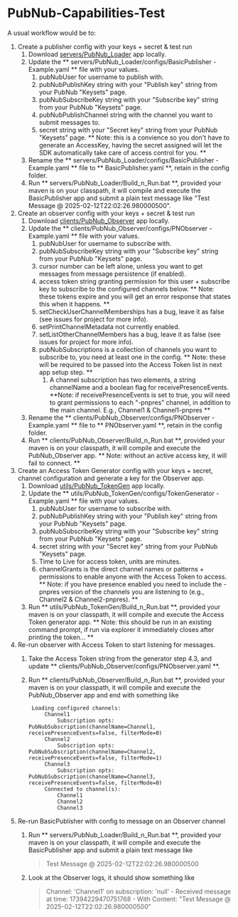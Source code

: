 # PubNub-Capabilities-Test

A usual workflow would be to:
1. Create a publisher config with your keys + secret & test run
	1. Download [servers/PubNub_Loader](https://github.com/Caffeinated-CNS/PubNub-Capabilities-Test/tree/main/servers/PubNub_Loader) app locally.
	2. Update the ** servers/PubNub_Loader/configs/BasicPublisher - Example.yaml ** file with your values.
		1. pubNubUser for username to publish with.
		2. pubNubPublishKey string with your "Publish key" string from your PubNub "Keysets" page.
		3. pubNubSubscribeKey string with your "Subscribe key" string from your PubNub "Keysets" page.
		4. pubNubPublishChannel string with the channel you want to submit messages to.
		5. secret string with your "Secret key" string from your PubNub "Keysets" page.  ** Note: this is a convience so you don't have to generate an AccessKey, having the secret assigned will let the SDK automatically take care of access control for you. **
	3. Rename the ** servers/PubNub_Loader/configs/BasicPublisher - Example.yaml ** file to ** BasicPublisher.yaml **, retain in the config folder.
	4. Run ** servers/PubNub_Loader/Build_n_Run.bat **, provided your maven is on your classpath, it will compile and execute the BasicPublisher app and submit a plain text message like "Test Message @ 2025-02-12T22:02:26.980000500".
3. Create an observer config with your keys + secret & test run
	1. Download [clients/PubNub_Observer](https://github.com/Caffeinated-CNS/PubNub-Capabilities-Test/tree/main/clients/PubNub_Observer) app locally.
	2. Update the ** clients/PubNub_Observer/configs/PNObserver - Example.yaml ** file with your values.
		1. pubNubUser for username to subscribe with.
		2. pubNubSubscribeKey string with your "Subscribe key" string from your PubNub "Keysets" page.
		3. cursor number can be left alone, unless you want to get messages from message persistence (if enabled).
		4. access token string granting permission for this user + subscribe key to subscribe to the configured channels below.  ** Note: these tokens expire and you will get an error response that states this when it happens. **
		5. setCheckUserChannelMemberships has a bug, leave it as false (see issues for project for more info).
		6. setPrintChannelMetadata not currently enabled.
		7. setListOtherChannelMembers has a bug, leave it as false (see issues for project for more info).
		8. pubNubSubscriptions is a collection of channels you want to subscribe to, you need at least one in the config.  ** Note: these will be required to be passed into the Access Token list in next app setup step. **
			1. A channel subscription has two elements, a string channelName and a boolean flag for receivePresenceEvents.  **Note: if receivePresenceEvents is set to true, you will need to grant permissions to each "-pnpres" channel, in addition to the main channel.  E.g., Channel1 & Channel1-pnpres **
	3. Rename the ** clients/PubNub_Observer/configs/PNObserver - Example.yaml ** file to ** PNObserver.yaml **, retain in the config folder.
	4. Run ** clients/PubNub_Observer/Build_n_Run.bat **, provided your maven is on your classpath, it will compile and execute the PubNub_Observer app.  ** Note: without an active access key, it will fail to connect. **
4. Create an Access Token Generator config with your keys + secret, channel configuration and generate a key for the Observer app.
	1. Download [utils/PubNub_TokenGen](https://github.com/Caffeinated-CNS/PubNub-Capabilities-Test/tree/main/utils/PubNub_TokenGen) app locally.
	2. Update the ** utils/PubNub_TokenGen/configs/TokenGenerator - Example.yaml ** file with your values.
		1. pubNubUser for username to subscribe with.
		2. pubNubPublishKey string with your "Publish key" string from your PubNub "Keysets" page. 
		3. pubNubSubscribeKey string with your "Subscribe key" string from your PubNub "Keysets" page.
		4. secret string with your "Secret key" string from your PubNub "Keysets" page.
		5. Time to Live for access token, units are minutes.
		6. channelGrants is the direct channel names or patterns + permissions to enable anyone with the Access Token to access.  ** Note: if you have presence enabled you need to include the -pnpres version of the channels you are listening to (e.g., Channel2 & Channel2-pnpres). **
	3. Run ** utils/PubNub_TokenGen/Build_n_Run.bat **, provided your maven is on your classpath, it will compile and execute the Access Token generator app.  ** Note: this should be run in an existing command prompt, if run via explorer it immediately closes after printing the token... **
5. Re-run observer with Access Token to start listening for messages.
	1. Take the Access Token string from the generator step 4.3, and update ** clients/PubNub_Observer/configs/PNObserver.yaml **.
	2. Run ** clients/PubNub_Observer/Build_n_Run.bat **, provided your maven is on your classpath, it will compile and execute the PubNub_Observer app and end with something like
		
			Loading configured channels: 
				Channel1
					Subscription opts: PubNubSubscription(channelName=Channel1, receivePresenceEvents=false, filterMode=0)
				Channel2
					Subscription opts: PubNubSubscription(channelName=Channel2, receivePresenceEvents=false, filterMode=1)
				Channel3
					Subscription opts: PubNubSubscription(channelName=Channel3, receivePresenceEvents=false, filterMode=0)
				Connected to channel(s): 
					Channel1
					Channel2
					Channel3 
	
6. Re-run BasicPublisher with config to message on an Observer channel
	1. Run ** servers/PubNub_Loader/Build_n_Run.bat **, provided your maven is on your classpath, it will compile and execute the BasicPublisher app and submit a plain text message like 
	
		> Test Message @ 2025-02-12T22:02:26.980000500
	
	2. Look at the Observer logs, it should show something like
	
		> Channel: 'Channel1' on subscription: 'null' - Received message at time: 17394229470751768 - With Content: "Test Message @ 2025-02-12T22:02:26.980000500"
	
